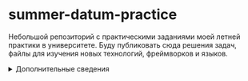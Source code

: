 # summer-datum-practice

Небольшой репозиторий с практическими заданиями моей летней практики в университете. Буду публиковать сюда решения задач, файлы для изучения новых технологий, фреймворков и языков.

<details><summary>Дополнительные сведения</summary>

| Изученные технологии | Процессы |
| ------ | ------ |
| 1. Docker | Начал изучение докера. Научился паковать перве контейнеры |
| 2. Django | Научился работать с базами данных SQL через python |
</details>
